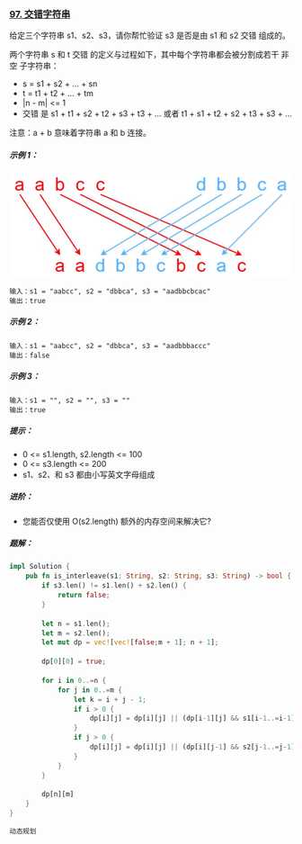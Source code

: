 ### [97. 交错字符串](https://leetcode.cn/problems/interleaving-string/)

给定三个字符串 s1、s2、s3，请你帮忙验证 s3 是否是由 s1 和 s2 交错 组成的。

两个字符串 s 和 t 交错 的定义与过程如下，其中每个字符串都会被分割成若干 非空 子字符串：

- s = s1 + s2 + ... + sn
- t = t1 + t2 + ... + tm
- |n - m| <= 1
- 交错 是 s1 + t1 + s2 + t2 + s3 + t3 + ... 或者 t1 + s1 + t2 + s2 + t3 + s3 + ...

注意：a + b 意味着字符串 a 和 b 连接。



##### 示例 1：
![img.png](img.png)
```
输入：s1 = "aabcc", s2 = "dbbca", s3 = "aadbbcbcac"
输出：true
```

##### 示例 2：
```
输入：s1 = "aabcc", s2 = "dbbca", s3 = "aadbbbaccc"
输出：false
```

##### 示例 3：
```
输入：s1 = "", s2 = "", s3 = ""
输出：true
```

##### 提示：
- 0 <= s1.length, s2.length <= 100
- 0 <= s3.length <= 200
- s1、s2、和 s3 都由小写英文字母组成


##### 进阶：
- 您能否仅使用 O(s2.length) 额外的内存空间来解决它?

##### 题解：
```rust
impl Solution {
    pub fn is_interleave(s1: String, s2: String, s3: String) -> bool {
        if s3.len() != s1.len() + s2.len() {
            return false;
        }

        let n = s1.len();
        let m = s2.len();
        let mut dp = vec![vec![false;m + 1]; n + 1];

        dp[0][0] = true;

        for i in 0..=n {
            for j in 0..=m {
                let k = i + j - 1;
                if i > 0 {
                    dp[i][j] = dp[i][j] || (dp[i-1][j] && s1[i-1..=i-1] == s3[k..=k]);
                }
                if j > 0 {
                    dp[i][j] = dp[i][j] || (dp[i][j-1] && s2[j-1..=j-1] == s3[k..=k]);
                }
            }
        }

        dp[n][m]
    }
}
```

`动态规划`
